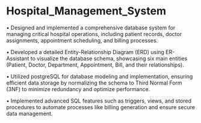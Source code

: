 # Hospital_Management_System
• Designed and implemented a comprehensive database system for managing critical hospital operations, including patient records, doctor assignments, appointment scheduling, and billing processes.

• Developed a detailed Entity-Relationship Diagram (ERD) using ER-Assistant to visualize the database schema, showcasing six main entities (Patient, Doctor, Department, Appointment, Bill, and their relationships).

• Utilized postgreSQL for database modeling and implementation, ensuring efficient data storage by normalizing the schema to Third Normal Form (3NF) to minimize redundancy and optimize performance.

• Implemented advanced SQL features such as triggers, views, and stored procedures to automate processes like billing generation and ensure secure data management.
